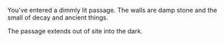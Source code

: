 You've entered a dimmly lit passage. The walls are damp stone and the small of decay and ancient things. 

The passage extends out of site into the dark. 
